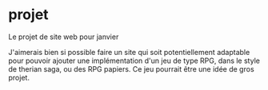 # projet
Le projet de site web pour janvier

J'aimerais bien si possible faire un site qui soit potentiellement adaptable pour pouvoir ajouter une implémentation d'un jeu de type RPG, dans le style de therian saga, ou des RPG papiers. Ce jeu pourrait être une idée de gros projet.
